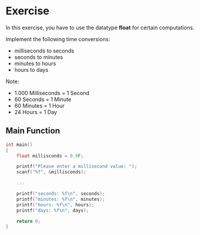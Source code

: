 # Exercise

In this exercise, you have to use the datatype **float** for certain computations.

Implement the following time conversions:

- milliseconds to seconds
- seconds to minutes
- minutes to hours
- hours to days

Note:

- 1.000 Milliseconds = 1 Second
- 60 Seconds = 1 Minute
- 60 Minutes = 1 Hour
- 24 Hours = 1 Day

## Main Function

```cpp
int main()
{
    float millisconds = 0.0F;

    printf("Please enter a millisecond value: ");
    scanf("%f", &millisconds);

    ...

    printf("seconds: %f\n", seconds);
    printf("minutes: %f\n", minutes);
    printf("hours: %f\n", hours);
    printf("days: %f\n", days);

    return 0;
}
```
